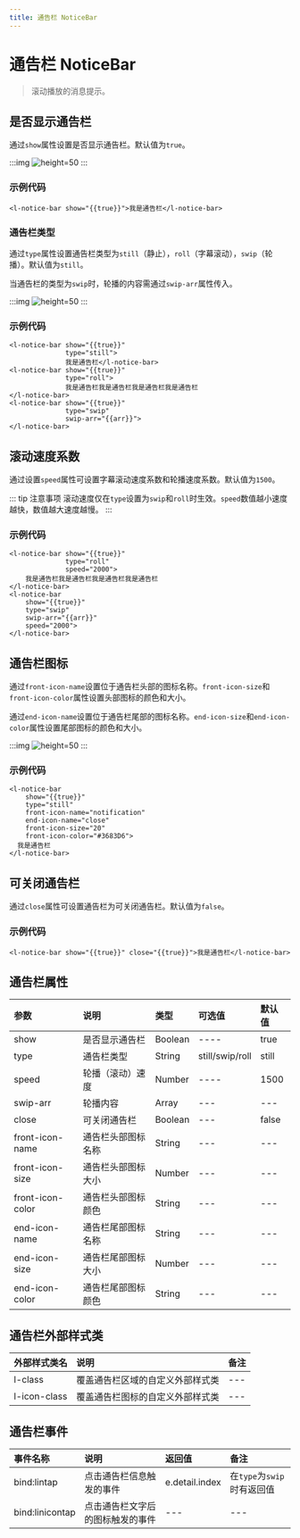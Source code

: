 ```yaml
---
title: 通告栏 NoticeBar
---
```


# <H2Icon/> 通告栏 NoticeBar

> 滚动播放的消息提示。

## 是否显示通告栏

通过`show`属性设置是否显示通告栏。默认值为`true`。

:::img
![height=50](/screenshots/notice-bar/1.png)
:::

### 示例代码

```wxml
<l-notice-bar show="{{true}}">我是通告栏</l-notice-bar>
```

### 通告栏类型

通过`type`属性设置通告栏类型为`still`（静止），`roll`（字幕滚动），`swip`（轮播）。默认值为`still`。

当通告栏的类型为`swip`时，轮播的内容需通过`swip-arr`属性传入。

:::img
![height=50](/screenshots/notice-bar/2.png)
:::

### 示例代码

```wxml
<l-notice-bar show="{{true}}" 
              type="still">
              我是通告栏</l-notice-bar>
<l-notice-bar show="{{true}}" 
              type="roll">
              我是通告栏我是通告栏我是通告栏我是通告栏
</l-notice-bar>
<l-notice-bar show="{{true}}" 
              type="swip" 
              swip-arr="{{arr}}">
</l-notice-bar>
```

## 滚动速度系数

通过设置`speed`属性可设置字幕滚动速度系数和轮播速度系数。默认值为`1500`。

::: tip 注意事项
滚动速度仅在`type`设置为`swip`和`roll`时生效。`speed`数值越小速度越快，数值越大速度越慢。
:::

### 示例代码

```wxml
<l-notice-bar show="{{true}}" 
              type="roll" 
              speed="2000">
    我是通告栏我是通告栏我是通告栏我是通告栏
</l-notice-bar>
<l-notice-bar 
    show="{{true}}" 
    type="swip" 
    swip-arr="{{arr}}" 
    speed="2000">
</l-notice-bar>
```

## 通告栏图标

通过`front-icon-name`设置位于通告栏头部的图标名称。`front-icon-size`和`front-icon-color`属性设置头部图标的颜色和大小。

通过`end-icon-name`设置位于通告栏尾部的图标名称。`end-icon-size`和`end-icon-color`属性设置尾部图标的颜色和大小。

:::img
![height=50](/screenshots/notice-bar/3.png)
:::

### 示例代码

```wxml
<l-notice-bar 
    show="{{true}}" 
    type="still" 
    front-icon-name="notification" 
    end-icon-name="close" 
    front-icon-size="20"
    front-icon-color="#3683D6"> 
  我是通告栏
</l-notice-bar>
```

## 可关闭通告栏

通过`close`属性可设置通告栏为可关闭通告栏。默认值为`false`。

### 示例代码

```wxml
<l-notice-bar show="{{true}}" close="{{true}}">我是通告栏</l-notice-bar>
```


## 通告栏属性

| 参数             | 说明               | 类型    | 可选值          | 默认值 |
| :--------------- | :----------------- | :------ | :-------------- | :----- |
| show             | 是否显示通告栏     | Boolean | ----            | true   |
| type             | 通告栏类型         | String  | still/swip/roll | still  |
| speed            | 轮播（滚动）速度   | Number  | ----            | 1500   |
| swip-arr         | 轮播内容           | Array   | ---             | ---    |
| close            | 可关闭通告栏       | Boolean | ---             | false  |
| front-icon-name  | 通告栏头部图标名称 | String  | ---             | ---    |
| front-icon-size  | 通告栏头部图标大小 | Number  | ---             | ---    |
| front-icon-color | 通告栏头部图标颜色 | String  | ---             | ---    |
| end-icon-name    | 通告栏尾部图标名称 | String  | ---             | ---    |
| end-icon-size    | 通告栏尾部图标大小 | Number  | ---             | ---    |
| end-icon-color   | 通告栏尾部图标颜色 | String  | ---             | ---    |

## 通告栏外部样式类

| 外部样式类名 | 说明                             | 备注 |
| :----------- | :------------------------------- | :--- |
| l-class      | 覆盖通告栏区域的自定义外部样式类 | ---  |
| l-icon-class | 覆盖通告栏图标的自定义外部样式类 | ---  |

## 通告栏事件
 
| 事件名称        | 说明                             | 返回值         | 备注                       |
| :-------------- | :------------------------------- | :------------- | :------------------------- |
| bind:lintap     | 点击通告栏信息触发的事件         | e.detail.index | 在`type`为`swip`时有返回值 |
| bind:linicontap | 点击通告栏文字后的图标触发的事件 | ---            | ---                        |

<RightMenu />
